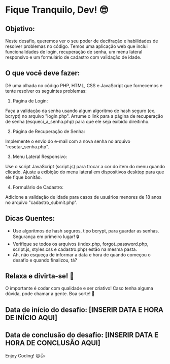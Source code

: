 # Fique Tranquilo, Dev! 😎

## Objetivo:
Neste desafio, queremos ver o seu poder de decifração e habilidades de resolver problemas no código. Temos uma aplicação web que inclui funcionalidades de login, recuperação de senha, um menu lateral responsivo e um formulário de cadastro com validação de idade.

## O que você deve fazer:
Dê uma olhada no código PHP, HTML, CSS e JavaScript que fornecemos e tente resolver os seguintes problemas:

1. Página de Login:

Faça a validação da senha usando algum algoritmo de hash seguro (ex. bcrypt) no arquivo "login.php".
Arrume o link para a página de recuperação de senha (esqueci_a_senha.php) para que ele seja exibido direitinho.

2. Página de Recuperação de Senha:

Implemente o envio do e-mail com a nova senha no arquivo "resetar_senha.php".

3. Menu Lateral Responsivo:

Use o script JavaScript (script.js) para trocar a cor do item do menu quando clicado.
Ajuste a exibição do menu lateral em dispositivos desktop para que ele fique bonitão.

4. Formulário de Cadastro:

Adicione a validação de idade para casos de usuários menores de 18 anos no arquivo "cadastro_submit.php".

## Dicas Quentes:

- Use algoritmos de hash seguros, tipo bcrypt, para guardar as senhas. Segurança em primeiro lugar! 🔒
- Verifique se todos os arquivos (index.php, forgot_password.php, script.js, styles.css e cadastro.php) estão na mesma pasta.
- Ah, não esqueça de informar a data e hora de quando começou o desafio e quando finalizou, tá?

## Relaxa e divirta-se! 🎉
O importante é codar com qualidade e ser criativo! Caso tenha alguma dúvida, pode chamar a gente. Boa sorte! 🚀

## Data de início do desafio: [INSERIR DATA E HORA DE INÍCIO AQUI]

## Data de conclusão do desafio: [INSERIR DATA E HORA DE CONCLUSÃO AQUI]

Enjoy Coding! 😄👍